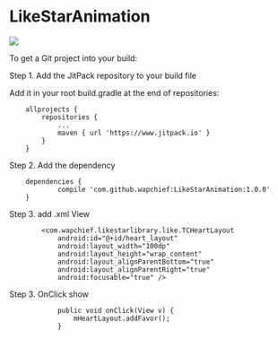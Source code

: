 # LikeStarAnimation

[![](https://www.jitpack.io/v/wapchief/LikeStarAnimation.svg)](https://www.jitpack.io/#wapchief/LikeStarAnimation)


To get a Git project into your build:

Step 1. Add the JitPack repository to your build file

Add it in your root build.gradle at the end of repositories:

```
	allprojects {
		repositories {
			...
			maven { url 'https://www.jitpack.io' }
		}
	}

```

Step 2. Add the dependency

```
	dependencies {
	        compile 'com.github.wapchief:LikeStarAnimation:1.0.0'
	}
```


Step 3. add .xml View

```
        <com.wapchief.likestarlibrary.like.TCHeartLayout
            android:id="@+id/heart_layout"
            android:layout_width="100dp"
            android:layout_height="wrap_content"
            android:layout_alignParentBottom="true"
            android:layout_alignParentRight="true"
            android:focusable="true" />

```

Step 3. OnClick show

```
            public void onClick(View v) {
                mHeartLayout.addFavor();
            }
```